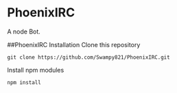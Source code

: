 PhoenixIRC
==========

A node Bot.

##PhoenixIRC Installation
Clone this repository
```
git clone https://github.com/Swampy821/PhoenixIRC.git
```

Install npm modules
```
npm install
```


